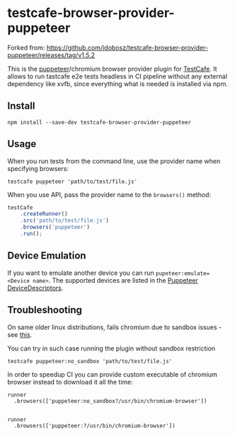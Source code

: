 # testcafe-browser-provider-puppeteer

Forked from: https://github.com/jdobosz/testcafe-browser-provider-puppeteer/releases/tag/v1.5.2

This is the [puppeteer](https://github.com/GoogleChrome/puppeteer)/chromium browser provider plugin for [TestCafe](http://devexpress.github.io/testcafe).
It allows to run tastcafe e2e tests headless in CI pipeline without any external dependency like xvfb, since everything what is needed is installed via npm.

## Install

```
npm install --save-dev testcafe-browser-provider-puppeteer
```

## Usage


When you run tests from the command line, use the provider name when specifying browsers:

```
testcafe puppeteer 'path/to/test/file.js'
```


When you use API, pass the provider name to the `browsers()` method:

```js
testCafe
    .createRunner()
    .src('path/to/test/file.js')
    .browsers('puppeteer')
    .run();
```

## Device Emulation

If you want to emulate another device you can run `pupeteer:emulate=<Device name>`. The supported devices are listed in the [Puppeteer DeviceDescriptors](https://github.com/puppeteer/puppeteer/blob/master/lib/DeviceDescriptors.js).

## Troubleshooting

On same older linux distributions, fails chromium due to sandbox issues - see [this](https://github.com/GoogleChrome/puppeteer/blob/master/docs/troubleshooting.md#chrome-headless-fails-due-to-sandbox-issues).

You can try in such case running the plugin without sandbox restriction

 ```
testcafe puppeteer:no_sandbox 'path/to/test/file.js'

```

In order to speedup CI you can provide custom executable of chromium browser instead to download it all the time:

```
runner
  .browsers(['puppeteer:no_sandbox?/usr/bin/chromium-browser'])


runner
  .browsers(['puppeteer:?/usr/bin/chromium-browser'])

```
